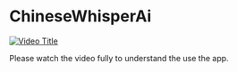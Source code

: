 # ChineseWhisperAi



[![Video Title](https://img.youtube.com/vi/qVaIEM80xQU/0.jpg)](https://www.youtube.com/watch?v=qVaIEM80xQU)

Please watch the video fully to understand the use the app.
